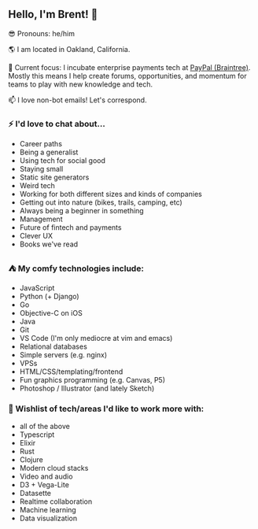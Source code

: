 ## Hello, I'm Brent! 🤘

😎 Pronouns: he/him

🌎 I am located in Oakland, California.

🐣 Current focus: I incubate enterprise payments tech at [PayPal (Braintree)](https://braintreepayments.com/). Mostly this means I help create forums, opportunities, and momentum for teams to play with new knowledge and tech.

📫 I love non-bot emails! Let's correspond.

### ⚡️ I'd love to chat about...
- Career paths
- Being a generalist
- Using tech for social good
- Staying small
- Static site generators
- Weird tech
- Working for both different sizes and kinds of companies
- Getting out into nature (bikes, trails, camping, etc)
- Always being a beginner in something
- Management
- Future of fintech and payments
- Clever UX
- Books we've read

### ⛺️ My comfy technologies include:
- JavaScript
- Python (+ Django)
- Go
- Objective-C on iOS
- Java
- Git
- VS Code (I'm only mediocre at vim and emacs)
- Relational databases
- Simple servers (e.g. nginx)
- VPSs 
- HTML/CSS/templating/frontend
- Fun graphics programming (e.g. Canvas, P5)
- Photoshop / Illustrator (and lately Sketch)

### 🌈 Wishlist of tech/areas I'd like to work more with:
- all of the above
- Typescript
- Elixir
- Rust
- Clojure
- Modern cloud stacks
- Video and audio
- D3 + Vega-Lite
- Datasette
- Realtime collaboration
- Machine learning
- Data visualization
